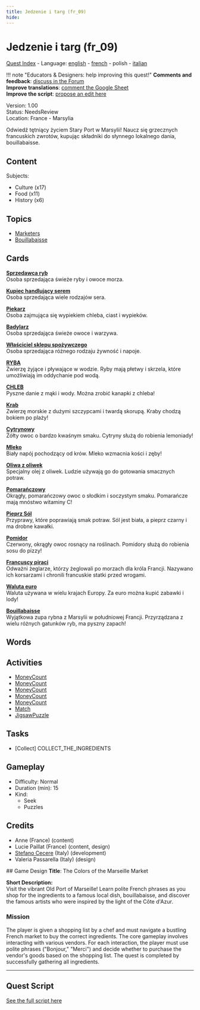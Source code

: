 ```yaml
---
title: Jedzenie i targ (fr_09)
hide:
---
```


# Jedzenie i targ (fr_09)
[Quest Index](./index.pl.md) - Language: [english](./fr_09.md) - [french](./fr_09.fr.md) - polish - [italian](./fr_09.it.md)

!!! note "Educators & Designers: help improving this quest!"
    **Comments and feedback**: [discuss in the Forum](https://vgwb.discourse.group/t/fr-09-the-colors-of-the-marseille-market/28/1)  
    **Improve translations**: [comment the Google Sheet](https://docs.google.com/spreadsheets/d/1FPFOy8CHor5ArSg57xMuPAG7WM27-ecDOiU-OmtHgjw/edit?gid=1243903291#gid=1243903291)  
    **Improve the script**: [propose an edit here](https://github.com/vgwb/Antura/blob/main/Assets/_discover/_quests/FR_09%20Food%20&%20Market/FR_09%20Food%20&%20Market%20-%20Yarn%20Script.yarn)  

Version: 1.00  
Status: NeedsReview  
Location: France - Marsylia

Odwiedź tętniący życiem Stary Port w Marsylii! Naucz się grzecznych francuskich zwrotów, kupując składniki do słynnego lokalnego dania, bouillabaisse.

## Content
Subjects: 

  - Culture (x17)
  - Food (x11)
  - History (x6)

## Topics
- [Marketers](../topics/index.md#marketers)
- [Bouillabaisse](../topics/index.md#bouillabaisse)


## Cards
**[Sprzedawca ryb](../cards/index.md#person_fishmonger)**  
Osoba sprzedająca świeże ryby i owoce morza.  

**[Kupiec handlujący serem](../cards/index.md#person_cheesemonger)**  
Osoba sprzedająca wiele rodzajów sera.  

**[Piekarz](../cards/index.md#person_baker)**  
Osoba zajmująca się wypiekiem chleba, ciast i wypieków.  

**[Badylarz](../cards/index.md#person_greengrocer)**  
Osoba sprzedająca świeże owoce i warzywa.  

**[Właściciel sklepu spożywczego](../cards/index.md#person_grocer)**  
Osoba sprzedająca różnego rodzaju żywność i napoje.  

**[RYBA](../cards/index.md#food_fish)**  
Zwierzę żyjące i pływające w wodzie. Ryby mają płetwy i skrzela, które umożliwiają im oddychanie pod wodą.  

**[CHLEB](../cards/index.md#food_bread)**  
Pyszne danie z mąki i wody. Można zrobić kanapki z chleba!  

**[Krab](../cards/index.md#food_crab)**  
Zwierzę morskie z dużymi szczypcami i twardą skorupą. Kraby chodzą bokiem po plaży!  

**[Cytrynowy](../cards/index.md#food_lemon)**  
Żółty owoc o bardzo kwaśnym smaku. Cytryny służą do robienia lemoniady!  

**[Mleko](../cards/index.md#food_milk)**  
Biały napój pochodzący od krów. Mleko wzmacnia kości i zęby!  

**[Oliwa z oliwek](../cards/index.md#food_olive_oil)**  
Specjalny olej z oliwek. Ludzie używają go do gotowania smacznych potraw.  

**[Pomarańczowy](../cards/index.md#food_orange)**  
Okrągły, pomarańczowy owoc o słodkim i soczystym smaku. Pomarańcze mają mnóstwo witaminy C!  

**[Pieprz Sól](../cards/index.md#food_pepper_salt)**  
Przyprawy, które poprawiają smak potraw. Sól jest biała, a pieprz czarny i ma drobne kawałki.  

**[Pomidor](../cards/index.md#food_tomato)**  
Czerwony, okrągły owoc rosnący na roślinach. Pomidory służą do robienia sosu do pizzy!  

**[Francuscy piraci](../cards/index.md#pirates)**  
Odważni żeglarze, którzy żeglowali po morzach dla króla Francji. Nazywano ich korsarzami i chronili francuskie statki przed wrogami.  

**[Waluta euro](../cards/index.md#currency_euro)**  
Waluta używana w wielu krajach Europy. Za euro można kupić zabawki i lody!  

**[Bouillabaisse](../cards/index.md#bouillabaisse)**  
Wyjątkowa zupa rybna z Marsylii w południowej Francji. Przyrządzana z wielu różnych gatunków ryb, ma pyszny zapach!  

## Words
## Activities
- [MoneyCount](../activities/index.md#MoneyCount)
- [MoneyCount](../activities/index.md#MoneyCount)
- [MoneyCount](../activities/index.md#MoneyCount)
- [MoneyCount](../activities/index.md#MoneyCount)
- [MoneyCount](../activities/index.md#MoneyCount)
- [Match](../activities/index.md#Match)
- [JigsawPuzzle](../activities/index.md#JigsawPuzzle)

## Tasks
- [Collect] COLLECT_THE_INGREDIENTS
## Gameplay
- Difficulty: Normal
- Duration (min): 15
- Kind:
  - Seek
  - Puzzles
## Credits
- Anne (France) (content)
- Lucie Paillat (France) (content, design)
- [Stefano Cecere](https://stefanocecere.com) (Italy) (development)
- Valeria Passarella (Italy) (design)

## Game Design
**Title**: The Colors of the Marseille Market

**Short Description:**  
Visit the vibrant Old Port of Marseille! Learn polite French phrases as you shop for the ingredients to a famous local dish, bouillabaisse, and discover the famous artists who were inspired by the light of the Côte d'Azur.

### Mission
The player is given a shopping list by a chef and must navigate a bustling French market to buy the correct ingredients. The core gameplay involves interacting with various vendors. For each interaction, the player must use polite phrases ("Bonjour," "Merci") and decide whether to purchase the vendor's goods based on the shopping list. The quest is completed by successfully gathering all ingredients.


---

## Quest Script

[See the full script here](./fr_09-script.pl.md)
